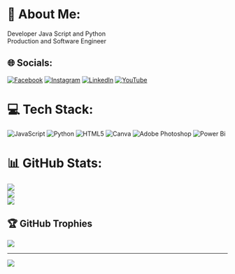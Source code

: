 # 💫 About Me:
Developer Java Script and Python<br>Production and Software Engineer<br>


## 🌐 Socials:
[![Facebook](https://img.shields.io/badge/Facebook-%231877F2.svg?logo=Facebook&logoColor=white)](https://facebook.com/https://www.facebook.com/honoriorca/) [![Instagram](https://img.shields.io/badge/Instagram-%23E4405F.svg?logo=Instagram&logoColor=white)](https://instagram.com/https://www.instagram.com/honorios_assessorias/) [![LinkedIn](https://img.shields.io/badge/LinkedIn-%230077B5.svg?logo=linkedin&logoColor=white)](https://linkedin.com/in/https://www.linkedin.com/in/daniel-hon%C3%B3rio-j%C3%BAnior-1b0a12174/) [![YouTube](https://img.shields.io/badge/YouTube-%23FF0000.svg?logo=YouTube&logoColor=white)](https://youtube.com/@https://www.youtube.com/channel/UC2nwRy4owMdfQe6rOeUh-Tg) 

# 💻 Tech Stack:
![JavaScript](https://img.shields.io/badge/javascript-%23323330.svg?style=for-the-badge&logo=javascript&logoColor=%23F7DF1E) ![Python](https://img.shields.io/badge/python-3670A0?style=for-the-badge&logo=python&logoColor=ffdd54) ![HTML5](https://img.shields.io/badge/html5-%23E34F26.svg?style=for-the-badge&logo=html5&logoColor=white) ![Canva](https://img.shields.io/badge/Canva-%2300C4CC.svg?style=for-the-badge&logo=Canva&logoColor=white) ![Adobe Photoshop](https://img.shields.io/badge/adobe%20photoshop-%2331A8FF.svg?style=for-the-badge&logo=adobe%20photoshop&logoColor=white) ![Power Bi](https://img.shields.io/badge/power_bi-F2C811?style=for-the-badge&logo=powerbi&logoColor=black)
# 📊 GitHub Stats:
![](https://github-readme-stats.vercel.app/api?username=enghonorios&theme=dark&hide_border=false&include_all_commits=false&count_private=false)<br/>
![](https://github-readme-streak-stats.herokuapp.com/?user=enghonorios&theme=dark&hide_border=false)<br/>
![](https://github-readme-stats.vercel.app/api/top-langs/?username=enghonorios&theme=dark&hide_border=false&include_all_commits=false&count_private=false&layout=compact)

## 🏆 GitHub Trophies
![](https://github-profile-trophy.vercel.app/?username=enghonorios&theme=discord&no-frame=false&no-bg=true&margin-w=4)

---
[![](https://visitcount.itsvg.in/api?id=enghonorios&icon=0&color=0)](https://visitcount.itsvg.in)

<!-- Proudly created with GPRM ( https://gprm.itsvg.in ) -->
